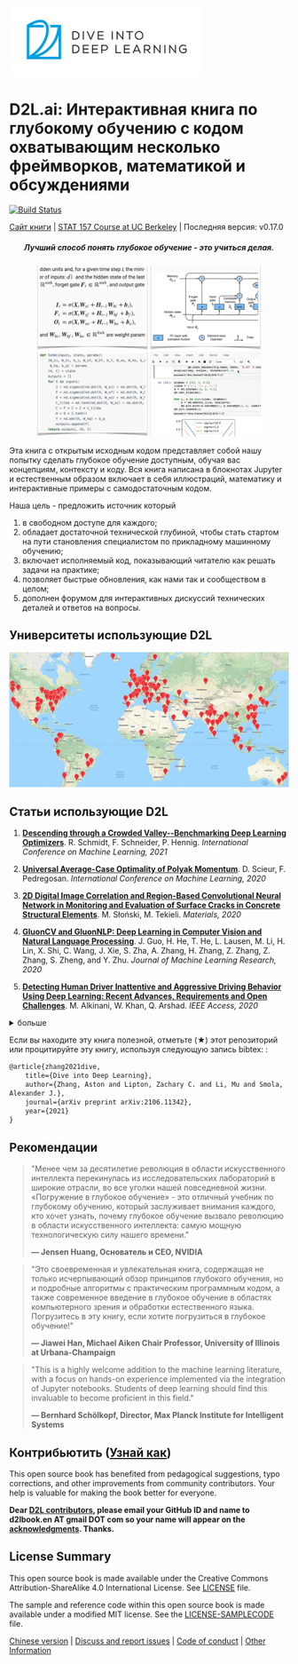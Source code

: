 <div align="left">
  <img src="https://raw.githubusercontent.com/d2l-ai/d2l-en/master/static/logo-with-text.png" width="350">
</div>

# D2L.ai: Интерактивная книга по глубокому обучению с кодом охватывающим несколько фреймворков, математикой и обсуждениями

[![Build Status](http://ci.d2l.ai/job/d2l-en/job/master/badge/icon)](http://ci.d2l.ai/job/d2l-en/job/master/)

[Сайт книги](https://d2l.ai/) | [STAT 157 Course at UC Berkeley](http://courses.d2l.ai/berkeley-stat-157/index.html) | Последняя версия: v0.17.0

<h5 align="center"><i>Лучший способ понять глубокое обучение - это учиться делая.</i></h5>

<p align="center">
  <img width="200"  src="static/frontpage/_images/eq.jpg">
  <img width="200"  src="static/frontpage/_images/figure.jpg">
  <img width="200"  src="static/frontpage/_images/code.jpg">
  <img width="200"  src="static/frontpage/_images/notebook.gif">
</p>

Эта книга с открытым исходным кодом представляет собой нашу попытку сделать глубокое обучение доступным, обучая вас концепциям, контексту и коду. Вся книга написана в блокнотах Jupyter и естественным образом включает в себя иллюстраций, математику и интерактивные примеры с самодостаточным кодом.

Наша цель - предложить источник который
1. в свободном доступе для каждого;
2. обладает достаточной технической глубиной, чтобы стать стартом на пути становления специалистом по прикладному машинному обучению; 
3. включает исполняемый код, показывающий читателю как решать задачи на практике;
4. позволяет быстрые обновления, как нами так и сообществом в целом;
5. дополнен форумом для интерактивных дискуссий технических деталей и ответов на вопросы.

## Университеты использующие D2L
<p align="center">
  <img width="600"  src="static/frontpage/_images/map.png">
</p>


## Статьи использующие D2L

1. [**Descending through a Crowded Valley--Benchmarking Deep Learning Optimizers**](https://arxiv.org/pdf/2007.01547.pdf). R. Schmidt, F. Schneider, P. Hennig. *International Conference on Machine Learning, 2021*

1. [**Universal Average-Case Optimality of Polyak Momentum**](https://arxiv.org/pdf/2002.04664.pdf). D. Scieur, F. Pedregosan. *International Conference on Machine Learning, 2020*

1. [**2D Digital Image Correlation and Region-Based Convolutional Neural Network in Monitoring and Evaluation of Surface Cracks in Concrete Structural Elements**](https://www.mdpi.com/1996-1944/13/16/3527/pdf). M. Słoński, M. Tekieli. *Materials, 2020*

1. [**GluonCV and GluonNLP: Deep Learning in Computer Vision and Natural Language Processing**](https://www.jmlr.org/papers/volume21/19-429/19-429.pdf). J. Guo, H. He, T. He, L. Lausen, M. Li, H. Lin, X. Shi, C. Wang, J. Xie, S. Zha, A. Zhang, H. Zhang, Z. Zhang, Z. Zhang, S. Zheng, and Y. Zhu. *Journal of Machine Learning Research, 2020*

1. [**Detecting Human Driver Inattentive and Aggressive Driving Behavior Using Deep Learning: Recent Advances, Requirements and Open Challenges**](https://ieeexplore.ieee.org/stamp/stamp.jsp?arnumber=9107077). M. Alkinani, W. Khan, Q. Arshad. *IEEE Access, 2020*

<details><summary>больше</summary>

1. [**Diagnosing Parkinson by Using Deep Autoencoder Neural Network**](https://link.springer.com/chapter/10.1007/978-981-15-6325-6_5). U. Kose, O. Deperlioglu, J. Alzubi, B. Patrut. *Deep Learning for Medical Decision Support Systems, 2020*

1. [**Deep Learning Architectures for Medical Diagnosis**](https://link.springer.com/chapter/10.1007/978-981-15-6325-6_2). U. Kose, O. Deperlioglu, J. Alzubi, B. Patrut. *Deep Learning for Medical Decision Support Systems, 2020*

1. [**ControlVAE: Tuning, Analytical Properties, and Performance Analysis**](https://arxiv.org/pdf/2011.01754.pdf). H. Shao, Z. Xiao, S. Yao, D. Sun, A. Zhang, S. Liu, T. Abdelzaher.

1. [**Potential, challenges and future directions for deep learning in prognostics and health management applications**](https://reader.elsevier.com/reader/sd/pii/S0952197620301184?token=7261E56B97513C5D621B9B5F43CAABEC2860AE3036278C3E5264707C32DCB658077B2AFA6ED6D5CD0FB7B16770828080). O. Fink, Q. Wang, M. Svensén, P. Dersin, W-J. Lee, M. Ducoffe. *Engineering Applications of Artificial Intelligence, 2020*

1. [**Learning User Representations with Hypercuboids for Recommender Systems**](https://arxiv.org/pdf/2011.05742.pdf). S. Zhang, H. Liu, A. Zhang, Y. Hu, C. Zhang, Y. Li, T. Zhu, S. He, W. Ou. *ACM International Conference on Web Search and Data Mining, 2021*

</details>

Если вы находите эту книга полезной, отметьте (★) этот репозиторий или процитируйте эту книгу, используя следующую запись bibtex: :

```
@article{zhang2021dive,
    title={Dive into Deep Learning},
    author={Zhang, Aston and Lipton, Zachary C. and Li, Mu and Smola, Alexander J.},
    journal={arXiv preprint arXiv:2106.11342},
    year={2021}
}
```


## Рекомендации

> <p>"Менее чем за десятилетие революция в области искусственного интеллекта перекинулась из исследовательских лабораторий в широкие отрасли, во все уголки нашей повседневной жизни. «Погружение в глубокое обучение» - это отличный учебник по глубокому обучению, который заслуживает внимания каждого, кто хочет узнать, почему глубокое обучение вызвало революцию в области искусственного интеллекта: самую мощную технологическую силу нашего времени."</p>
> <b>&mdash; Jensen Huang, Основатель и CEO, NVIDIA</b>

> <p>"Это своевременная и увлекательная книга, содержащая не только исчерпывающий обзор принципов глубокого обучения, но и подробные алгоритмы с практическим программным кодом, а также современное введение в глубокое обучение в областях компьютерного зрения и обработки естественного языка. Погрузитесь в эту книгу, если хотите погрузиться в глубокое обучение!"</p>
> <b>&mdash; Jiawei Han, Michael Aiken Chair Professor, University of Illinois at Urbana-Champaign</b>

> <p>"This is a highly welcome addition to the machine learning literature, with a focus on hands-on experience implemented via the integration of Jupyter notebooks. Students of deep learning should find this invaluable to become proficient in this field."</p>
> <b>&mdash; Bernhard Schölkopf, Director, Max Planck Institute for Intelligent Systems</b>


## Контрибьютить ([Узнай как](https://d2l.ai/chapter_appendix-tools-for-deep-learning/contributing.html))

This open source book has benefited from pedagogical suggestions, typo corrections, and other improvements from community contributors. Your help is valuable for making the book better for everyone.

**Dear [D2L contributors](https://github.com/d2l-ai/d2l-en/graphs/contributors), please email your GitHub ID and name to d2lbook.en AT gmail DOT com so your name will appear on the [acknowledgments](https://d2l.ai/chapter_preface/index.html#Acknowledgments). Thanks.**


## License Summary

This open source book is made available under the Creative Commons Attribution-ShareAlike 4.0 International License. See [LICENSE](LICENSE) file.

The sample and reference code within this open source book is made available under a modified MIT license. See the [LICENSE-SAMPLECODE](LICENSE-SAMPLECODE) file.

[Chinese version](https://github.com/d2l-ai/d2l-zh) | [Discuss and report issues](https://discuss.d2l.ai/) | [Code of conduct](CODE_OF_CONDUCT.md) | [Other Information](INFO.md)

